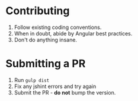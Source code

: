 # Contributing

1. Follow existing coding conventions.
2. When in doubt, abide by Angular best practices.
3. Don't do anything insane.

# Submitting a PR

1. Run `gulp dist`
2. Fix any jshint errors and try again
3. Submit the PR - __do not__ bump the version.
